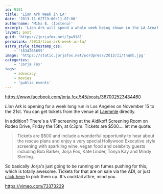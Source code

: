 ```yaml
---
id: 9181
title: 'Lion Ark Week in LA'
date: '2013-11-02T19:00:11-07:00'
authorname: 'Mika E. (Ipstenu)'
excerpt: 'Lion Ark will spend a whole week being shown in the LA Area!'
layout: post
guid: 'https://jorjafox.net/?p=9181'
permalink: /2013/lion-ark-week-in-la/
astra_style_timestamp_css:
    - '1634265699'
image: 'https://static.jorjafox.net/wordpress/2013/11/thumb.jpg'
categories:
    - 'Jorja Fox'
tags:
    - advocacy
    - movies
    - 'public events'
---
```


https://www.facebook.com/jorja.fox.545/posts/367002523434460

_Lion Ark_ is opening for a week long run in Los Angeles on November 15 to the 21st. You can get tickets from the venue at <a href="http://www.laemmle.com/theaters/4">Laemmle</a> directly.

In addition? There's a VIP screening at the Aidikoff Screening Room on Rodeo Drive, Friday the 15th, at 6:3pm. Tickets are $500.... let me quote:
<blockquote>Tickets are $500 and include a wonderful opportunity to hear about the rescue plans and enjoy a very special Hollywood Executive style screening with sparkling wine, vegan food and celebrity guests including Bob Barker, Jorja Fox, Kate Linder, Tonya Kay and Mindy Sterling.</blockquote>
So basically Jorja's just going to be running on fumes pushing for this, which is totally awesome. Tickets for that are on sale via the ADI, or just <a href="https://www.secure.adi-navs-ldf.org/donate.asp?id=1209&amp;cachefixer">click here</a> to pick them up. It's cocktail attire, mind you.

https://vimeo.com/73373239
